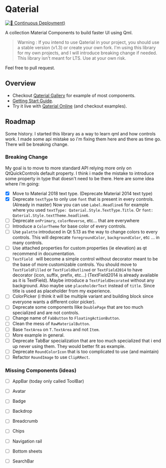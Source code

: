 # Qaterial

[![👷 Continuous Deployment](https://github.com/OlivierLDff/Qaterial/workflows/%F0%9F%91%B7%20Continuous%20Deployment/badge.svg))](https://github.com/OlivierLDff/Qaterial/actions?query=workflow%3ACI)

A collection Material Components to build faster UI using Qml. 

> Warning : If you intend to use Qaterial in your project, you should use a stable version (v1.3) or create your own fork. I'm using this library for my own projects, and I will introduce breaking change if needed.
> This library isn't meant for LTS. Use at your own risk.

Feel free to pull request.

## Overview

- Checkout [Qaterial Gallery](https://olivierldff.github.io/QaterialGallery/) for example of most components.
- [Getting Start Guide](https://olivierldff.github.io/Qaterial/Quickstart.html).
- Try it live with [Qaterial Online](https://olivierldff.github.io/QaterialOnline/) (and checkout examples).

## Roadmap

Some history. I started this library as a way to learn qml and how controls work. I made some api mistake so i'm fixing them here and there as time go. There will be breaking change.

### Breaking Change

My goal is to move to more standard API relying more only on QtQuickControls default property. I think i made the mistake to introduce some property in type that doesn't need to be there. Here are some idea where i'm going:

- [x] Move to Material 2018 text type. (Deprecate Material 2014 text type)
- [x] Deprecate `textType` to only use `font` that is present in every controls. (Already in master)
  Now you can use `Label.Headline6` for example where you used `textType: Qaterial.Style.TextType.Title`. Or `font: Qaterial.Style.textTheme.headline6`.
- [ ] Deprecate `onPrimary`, `colorReverse`, etc... that are everywhere
- [ ] Introduce a `ColorTheme` for base color of every controls.
- [ ] Use `palette` introduced in Qt 5.13 as the way to change colors to every controls. This will deprecate `foregroundColor`, `backgroundColor`, etc ... in many controls.
- [ ] Use attached properties for custom properties (ie elevation) as qt recommend in documentation.
- [ ] `TextField ` will become a simple control without decorator meant to be the base of more customizable controls. You should move to `TextFieldFilled` or `TextFieldOutlined` or `TextField2014` to have decorator (icon, suffix, prefix, etc...) (TextField2014 is already available as it is TextField).
  Maybe introduce a `TextFieldDecorated` without any background.
  Also maybe use `placeholderText` instead of `title`. Since title is used as placeholder from my experience.
- [ ] ColorPicker (i think it will be multiple variant and building block since everyone wants a different color picker).
- [ ] Deprecate some components llike `DoublePage` that are too much specialized and are not controls.
- [ ] Change name of `FabButton` to `FloatingActionButton`.
- [ ] Clean the mess of `RawMaterialButton`.
- [ ] Base `TextArea` on `T.TextArea` and not `Item`.
- [ ] More example in general.
- [ ] Deprecate TabBar specialization that are too much specialized that i end up never using them. They would better fit as example.
- [ ] Deprecate `RoundColorIcon` that is too complicated to use (and maintain)
- [ ] Refactor `RoundImage` to use `ClipRRect`.

### Missing Components (ideas)

- [ ] AppBar (today only called ToolBar)
- [ ] Avatar
- [ ] Badge
- [ ] Backdrop
- [ ] Breadcrumb
- [ ] Chips
- [ ] Navigation rail
- [ ] Bottom sheets
- [ ] SearchBar

